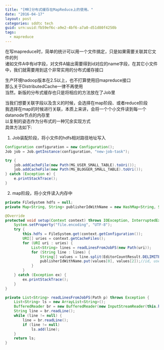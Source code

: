 ```yaml
---
title: "[MR]分布式缓存在MapReduce上的使用。"
date: "2016-04-17"
layout: post
categories: sddtc tech
guid: urn:uuid:fb59ef6c-a9e2-4bf6-a7a0-d51d80f4250b
tags:
  - mapreduce
---
```


在写mapreduce时，简单的统计可以用一个文件搞定，只是如果需要关联其它文件的列  
诸如文件A中有id字段，对文件A输出需要得到id对应的name字段，在其它小文件中，我们就需要用到这个非常实用的分布式缓存接口  

生产环境hadoop版本在2.5以上，也不打算使用旧mapreduce接口  
那么关于DistributedCache一律不再使用  
当然，新版的分布式缓存也只是将相应的方法放在了Job里  

当我们想要关联字段以及含义的时候，会选择在map阶段、或者reduce阶段  
我选择在map的时候进行关联，本质上来讲，会将一个个小文件读到每一个datanode节点的内存里  
以复制的姿态作为分布式的一种冗余实现方式  
具体方法如下:  

1. Job装配阶段，将小文件的hdfs相对路径地址写入  

~~~java
Configuration configuration = new Configuration();
Job job = Job.getInstance(configuration, "new-job-task");

try {
    job.addCacheFile(new Path(MG_USER_SMALL_TABLE).toUri());
    job.addCacheFile(new Path(MG_BLOGGER_SMALL_TABLE).toUri());
} catch (Exception e) {
    e.printStackTrace();
}
~~~
2. map阶段，将小文件读入内存中  

~~~java
private FileSystem hdfs = null;
private Map<String, String> publisherIdWithName = new HashMap<String, String>();

@Override
protected void setup(Context context) throws IOException, InterruptedException {
    System.setProperty("file.encoding", "UTF-8");
    try {
        this.hdfs = FileSystem.get(context.getConfiguration());
        URI[] uries = context.getCacheFiles();
        for (URI uri : uries) {
            List<String> lines = readLinesFromJobFS(new Path(uri));
            for (String line : lines) {
                String[] values = line.split(EditorCountResult.DELIMITER);
                publisherIdWithName.put(values[0], values[2]);//id, userName
            }
        }
    } catch (Exception ex) {
        ex.printStackTrace();
    }
}

private List<String> readLinesFromJobFS(Path p) throws Exception {
    List<String> ls = new ArrayList<String>();
    BufferedReader br = new BufferedReader(new InputStreamReader(this.hdfs.open(p)));
    String line = br.readLine();
    while (line != null) {
        line = br.readLine();
        if (line != null)
            ls.add(line);
    }
    return ls;
}
~~~


